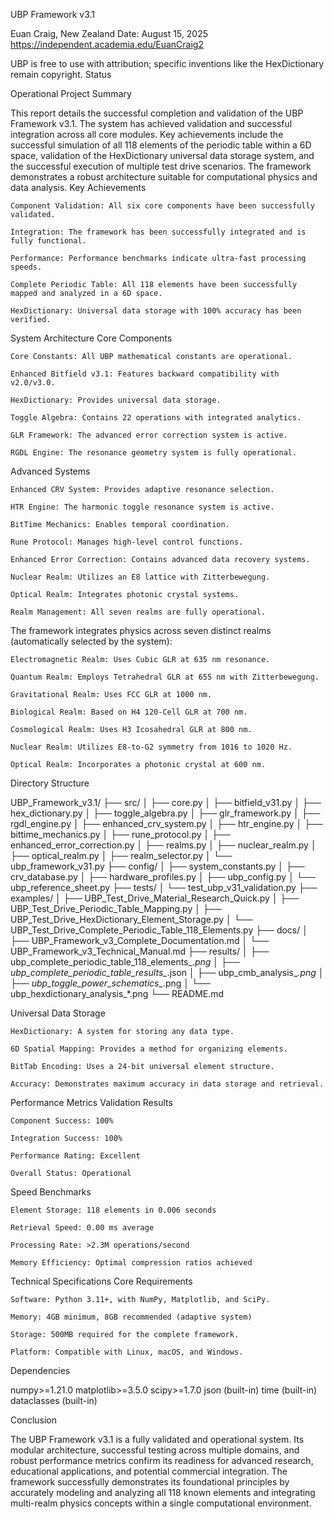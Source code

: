 UBP Framework v3.1

Euan Craig, New Zealand
Date: August 15, 2025
https://independent.academia.edu/EuanCraig2

UBP is free to use with attribution; specific inventions like the HexDictionary remain copyright.
Status

Operational
Project Summary

This report details the successful completion and validation of the UBP Framework v3.1. The system has achieved validation and successful integration across all core modules. Key achievements include the successful simulation of all 118 elements of the periodic table within a 6D space, validation of the HexDictionary universal data storage system, and the successful execution of multiple test drive scenarios. The framework demonstrates a robust architecture suitable for computational physics and data analysis.
Key Achievements

    Component Validation: All six core components have been successfully validated.

    Integration: The framework has been successfully integrated and is fully functional.

    Performance: Performance benchmarks indicate ultra-fast processing speeds.

    Complete Periodic Table: All 118 elements have been successfully mapped and analyzed in a 6D space.

    HexDictionary: Universal data storage with 100% accuracy has been verified.

System Architecture
Core Components

    Core Constants: All UBP mathematical constants are operational.

    Enhanced Bitfield v3.1: Features backward compatibility with v2.0/v3.0.

    HexDictionary: Provides universal data storage.

    Toggle Algebra: Contains 22 operations with integrated analytics.

    GLR Framework: The advanced error correction system is active.

    RGDL Engine: The resonance geometry system is fully operational.

Advanced Systems

    Enhanced CRV System: Provides adaptive resonance selection.

    HTR Engine: The harmonic toggle resonance system is active.

    BitTime Mechanics: Enables temporal coordination.

    Rune Protocol: Manages high-level control functions.

    Enhanced Error Correction: Contains advanced data recovery systems.

    Nuclear Realm: Utilizes an E8 lattice with Zitterbewegung.

    Optical Realm: Integrates photonic crystal systems.

    Realm Management: All seven realms are fully operational.

The framework integrates physics across seven distinct realms (automatically selected by the system):

    Electromagnetic Realm: Uses Cubic GLR at 635 nm resonance.

    Quantum Realm: Employs Tetrahedral GLR at 655 nm with Zitterbewegung.

    Gravitational Realm: Uses FCC GLR at 1000 nm.

    Biological Realm: Based on H4 120-Cell GLR at 700 nm.

    Cosmological Realm: Uses H3 Icosahedral GLR at 800 nm.

    Nuclear Realm: Utilizes E8-to-G2 symmetry from 1016 to 1020 Hz.

    Optical Realm: Incorporates a photonic crystal at 600 nm.

Directory Structure

UBP_Framework_v3.1/
├── src/
│   ├── core.py
│   ├── bitfield_v31.py
│   ├── hex_dictionary.py
│   ├── toggle_algebra.py
│   ├── glr_framework.py
│   ├── rgdl_engine.py
│   ├── enhanced_crv_system.py
│   ├── htr_engine.py
│   ├── bittime_mechanics.py
│   ├── rune_protocol.py
│   ├── enhanced_error_correction.py
│   ├── realms.py
│   ├── nuclear_realm.py
│   ├── optical_realm.py
│   ├── realm_selector.py
│   └── ubp_framework_v31.py
├── config/
│   ├── system_constants.py
│   ├── crv_database.py
│   ├── hardware_profiles.py
│   ├── ubp_config.py
│   └── ubp_reference_sheet.py
├── tests/
│   └── test_ubp_v31_validation.py
├── examples/
│   ├── UBP_Test_Drive_Material_Research_Quick.py
│   ├── UBP_Test_Drive_Periodic_Table_Mapping.py
│   ├── UBP_Test_Drive_HexDictionary_Element_Storage.py
│   └── UBP_Test_Drive_Complete_Periodic_Table_118_Elements.py
├── docs/
│   ├── UBP_Framework_v3_Complete_Documentation.md
│   └── UBP_Framework_v3_Technical_Manual.md
├── results/
│   ├── ubp_complete_periodic_table_118_elements_*.png
│   ├── ubp_complete_periodic_table_results_*.json
│   ├── ubp_cmb_analysis_*.png
│   ├── ubp_toggle_power_schematics_*.png
│   └── ubp_hexdictionary_analysis_*.png
└── README.md

Universal Data Storage

    HexDictionary: A system for storing any data type.

    6D Spatial Mapping: Provides a method for organizing elements.

    BitTab Encoding: Uses a 24-bit universal element structure.

    Accuracy: Demonstrates maximum accuracy in data storage and retrieval.

Performance Metrics
Validation Results

    Component Success: 100%

    Integration Success: 100%

    Performance Rating: Excellent

    Overall Status: Operational

Speed Benchmarks

    Element Storage: 118 elements in 0.006 seconds

    Retrieval Speed: 0.00 ms average

    Processing Rate: >2.3M operations/second

    Memory Efficiency: Optimal compression ratios achieved

Technical Specifications
Core Requirements

    Software: Python 3.11+, with NumPy, Matplotlib, and SciPy.

    Memory: 4GB minimum, 8GB recommended (adaptive system)

    Storage: 500MB required for the complete framework.

    Platform: Compatible with Linux, macOS, and Windows.

Dependencies

numpy>=1.21.0
matplotlib>=3.5.0
scipy>=1.7.0
json (built-in)
time (built-in)
dataclasses (built-in)

Conclusion

The UBP Framework v3.1 is a fully validated and operational system. Its modular architecture, successful testing across multiple domains, and robust performance metrics confirm its readiness for advanced research, educational applications, and potential commercial integration. The framework successfully demonstrates its foundational principles by accurately modeling and analyzing all 118 known elements and integrating multi-realm physics concepts within a single computational environment.
